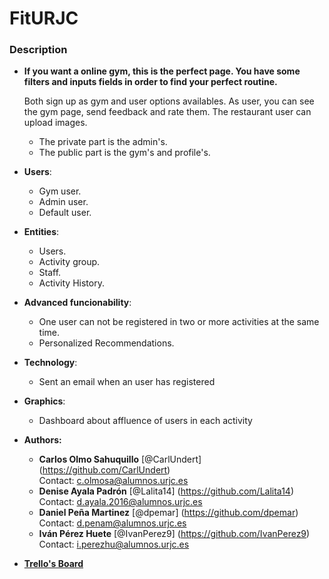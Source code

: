 # FitURJC

### Description

* __If you want a online gym, this is the perfect page. You have some filters and inputs fields in order to find your perfect routine.__

  Both sign up as gym and user options availables. As user, you can see the gym page, send feedback and rate them. The restaurant user can   upload images.
  * The private part is the admin's.
  * The public part is the gym's and profile's.
* __Users__:
  * Gym user.
  * Admin user.
  * Default user.
* __Entities__:
  * Users.
  * Activity group.
  * Staff.
  * Activity History.
* __Advanced funcionability__:
  * One user can not be registered in two or more activities at the same time. 
  * Personalized Recommendations.
* __Technology__:
  * Sent an email when an user has registered
* __Graphics__:
  * Dashboard about affluence of users in each activity
* __Authors:__
  * **Carlos Olmo Sahuquillo** [@CarlUndert] (https://github.com/CarlUndert)  
  Contact: c.olmosa@alumnos.urjc.es
  * **Denise Ayala Padrón**       [@Lalita14] (https://github.com/Lalita14)  
 Contact: d.ayala.2016@alumnos.urjc.es
  * **Daniel Peña Martinez**     [@dpemar] (https://github.com/dpemar)  
 Contact: d.penam@alumnos.urjc.es
  * **Iván Pérez Huete**      [@IvanPerez9] (https://github.com/IvanPerez9)   
 Contact: i.perezhu@alumnos.urjc.es
 
* __[Trello's Board](https://trello.com/b/2hRp8ruG/fiturjcdaw)__
